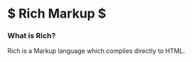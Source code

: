 # $ Rich Markup $

### What is **Rich?**
Rich is a Markup language which compiles directly to HTML.
